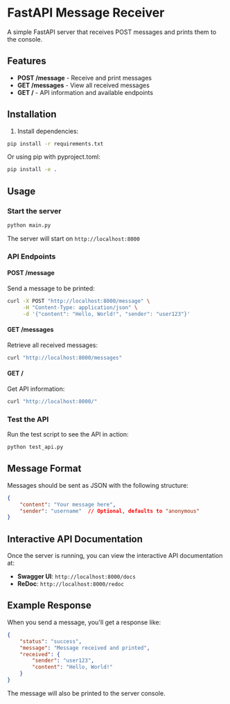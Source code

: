 # FastAPI Message Receiver

A simple FastAPI server that receives POST messages and prints them to the console.

## Features

- **POST /message** - Receive and print messages
- **GET /messages** - View all received messages
- **GET /** - API information and available endpoints

## Installation

1. Install dependencies:
```bash
pip install -r requirements.txt
```

Or using pip with pyproject.toml:
```bash
pip install -e .
```

## Usage

### Start the server

```bash
python main.py
```

The server will start on `http://localhost:8000`

### API Endpoints

#### POST /message
Send a message to be printed:

```bash
curl -X POST "http://localhost:8000/message" \
     -H "Content-Type: application/json" \
     -d '{"content": "Hello, World!", "sender": "user123"}'
```

#### GET /messages
Retrieve all received messages:

```bash
curl "http://localhost:8000/messages"
```

#### GET /
Get API information:

```bash
curl "http://localhost:8000/"
```

### Test the API

Run the test script to see the API in action:

```bash
python test_api.py
```

## Message Format

Messages should be sent as JSON with the following structure:

```json
{
    "content": "Your message here",
    "sender": "username"  // Optional, defaults to "anonymous"
}
```

## Interactive API Documentation

Once the server is running, you can view the interactive API documentation at:
- **Swagger UI**: `http://localhost:8000/docs`
- **ReDoc**: `http://localhost:8000/redoc`

## Example Response

When you send a message, you'll get a response like:

```json
{
    "status": "success",
    "message": "Message received and printed",
    "received": {
        "sender": "user123",
        "content": "Hello, World!"
    }
}
```

The message will also be printed to the server console.
